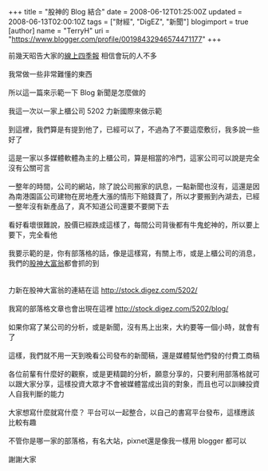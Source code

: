 +++
title = "股神的 Blog 結合"
date = 2008-06-12T01:25:00Z
updated = 2008-06-13T02:00:10Z
tags = ["財經", "DigEZ", "新聞"]
blogimport = true 
[author]
	name = "TerryH"
	uri = "https://www.blogger.com/profile/00198432946574471177"
+++

前幾天昭告大家的<a href="/2008/06/stock-digez.html">線上四季報</a> 相信會玩的人不多<br /><br />我常做一些非常難懂的東西<br /><br />所以這一篇來示範一下 Blog 新聞是怎麼做的<br /><br />我這一次以一家上櫃公司 5202 力新國際來做示範<br /><br />到這裡，我們算是有提到他了，已經可以了，不過為了不要這麼敷衍，我多說一些好了<br /><br />這是一家以多媒體軟體為主的上櫃公司，算是相當的冷門，這家公司可以說是完全沒有公關可言<br /><br />一整年的時間，公司的網站，除了說公司搬家的訊息，一點新聞也沒有，這還是因為南港園區公司建物在房地產大漲的情形下賠錢賣了，所以才要搬到內湖去，已經一整年沒有新產品了，真不知道公司還要不要開下去<br /><br />看好看壞很難說，股價已經跌成這樣了，每間公司背後都有牛鬼蛇神的，所以要上要下，完全看他<br /><br />我要示範的是，你有部落格的話，像是這樣寫，有關上市，或是上櫃公司的消息，我們的<a href="http://stock.digez.com/">股神大富翁</a>都會抓的到<br /><br /><br />力新在股神大富翁的連結在這 <a href="http://stock.digez.com/5202/">http://stock.digez.com/5202/</a><br /><br />我寫的部落格文章也會出現在這裡 <a href="http://stock.digez.com/5202/blog/">http://stock.digez.com/5202/blog/</a><br /><br />如果你寫了某公司的分析，或是新聞，沒有馬上出來，大約要等一個小時，就會有了<br /><br />這樣，我們就不用一天到晚看公司發布的新聞稿，還是媒體幫他們發的付費工商稿<br /><br />各位前輩有什麼好的觀察，或是更精闢的分析，願意分享的，只要利用部落格就可以跟大家分享，這樣投資大眾才不會被媒體當成出貨的對象，而且也可以訓練投資人自我判斷的能力<br /><br />大家想寫什麼就寫什麼？ 平台可以一起整合，以自己的書寫平台發布，這樣應該比較有趣<br /><br />不管你是哪一家的部落格，有名大站，pixnet還是像我一樣用 blogger 都可以<br /><br />謝謝大家
